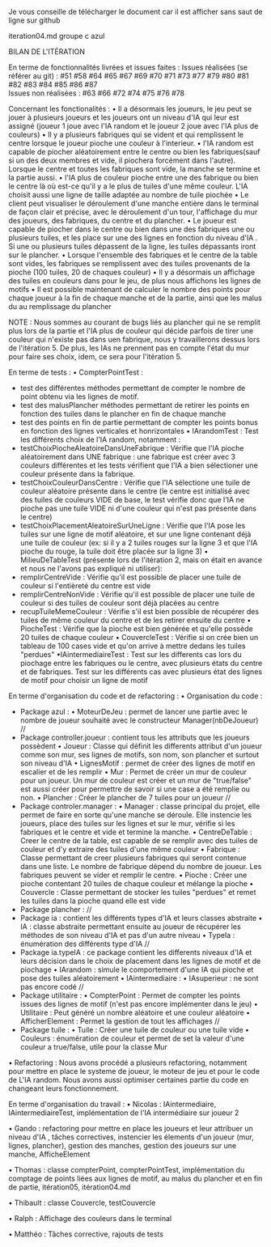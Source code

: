 Je vous conseille de télécharger le document car il est afficher sans saut de ligne sur github



iteration04.md groupe c azul

BILAN DE L'ITÉRATION

En terme de fonctionnalités livrées et issues faites :
Issues réalisées (se référer au git) : #51 #58 #64 #65 #67 #69 #70 #71 #73 #77 #79 #80 #81 #82 #83 #84 #85 #86 #87   
Issues non réalisées : #63 #66 #72 #74 #75 #76 #78

Concernant les fonctionalités :
• Il a désormais les joueurs, le jeu peut se jouer à plusieurs joueurs et les joueurs ont un niveau d'IA qui leur est assigné (joueur 1 joue avec l'IA random et le joueur 2 joue avec l'IA plus de couleurs)
• Il y a plusieurs fabriques qui se vident et qui remplissent le centre lorsque le joueur pioche une couleur à l'interieur.
• l'IA random est capable de piocher aléatoirement entre le centre ou bien les fabriques(sauf si un des deux membres et vide, il piochera forcément dans l'autre). Lorsque le centre et toutes les fabriques sont vide, la manche se termine et la partie aussi.
• l'IA plus de couleur pioche entre une des fabrique ou bien le centre là où est-ce qu'il y a le plus de tuiles d'une même couleur. L'IA choisit aussi une ligne de taille adaptée au nombre de tuile piochée
• Le client peut visualiser le déroulement d'une manche entière dans le terminal de façon clair et précise, avec le déroulement d'un tour, l'affichage du mur des joueurs, des fabriques, du centre et du plancher.
• Le joueur est capable de piocher dans le centre ou bien dans une des fabriques une ou plusieurs tuiles, et les place  sur une des lignes en fonction du niveau d'IA . Si une ou plusieurs tuiles dépassent de la ligne, les tuiles dépassants iront sur le plancher.
• Lorsque l'ensemble des fabriques et le centre de la table sont vides, les fabriques se remplissent avec des tuiles provenants de la pioche (100 tuiles, 20 de chaques couleur)
• Il y a désormais un affichage des tuiles en couleurs dans pour le jeu, de plus nous affichons les lignes de motifs
• Il est possible maintenant de calculer le nombre des points pour chaque joueur à la fin de chaque manche et de la partie, ainsi que les malus du au remplissage du plancher


NOTE : Nous sommes au courant de bugs liés au plancher qui ne se remplit plus lors de la partie et l'IA plus de couleur qui décide parfois de tirer une couleur qui n'existe pas dans uen fabrique, nous y travaillerons dessus lors de l'itération 5. 
De plus, les IAs ne prennent pas en compte l'état du mur pour faire ses choix, idem, ce sera pour l'itération 5. 

En terme de tests :
• CompterPointTest : 
- test des différentes méthodes permettant de compter le nombre de point obtenu via les lignes de motif.
- test des malusPlancher méthodes permettant de retirer les points en fonction des tuiles dans le plancher en fin de chaque manche
- test des points en fin de partie permettant de compter les points bonus en fonction des lignes verticales et honrizontales
• IArandomTest : Test les différents choix de l'IA random, notamment :
- testChoixPiocheAleatoireDansUneFabrique : Vérifie que l'IA pioche aléatoirement dans UNE fabrique : une fabrique est créer avec 3 couleurs différentes et les tests vérifient que l'IA a bien sélectioner une couleur présente dans la fabrique.
- testChoixCouleurDansCentre : Vérifie que l'IA sélectione une tuile de couleur aléatoire présente dans le centre (le centre est initialisé avec des tuiles de couleurs VIDE de base, le test vérifie donc que l'IA ne pioche pas une tuile VIDE ni d'une couleur qui n'est pas présente dans le centre)
- testChoixPlacementAleatoireSurUneLigne : Vérifie que l'IA pose les tuiles sur une ligne de motif aléatoire, et sur une ligne contenant déjà une tuile de couleur (ex: si il y a 2 tuiles rouges sur la ligne 3 et que l'IA pioche du rouge, la tuile doit être placée sur la ligne 3)
• MilieuDeTableTest (présente lors de l'itération 2, mais on était en avance et nous ne l'avons pas expliqué ni utiliser):
- remplirCentreVide : Vérifie qu'il est possible de placer une tuile de couleur si l'entièreté du centre est vide
- remplirCentreNonVide : Vérifie qu'il est possible de placer une tuile de couleur si des tuiles de couleur sont déjà placées au centre
- recupTuileMemeCouleur : Vérifie s'il est bien possible de récupérer des tuiles de même couleur du centre et de les retirer ensuite du centre
• PiocheTest : Vérifie que la pioche est bien générée et qu'elle possède 20 tuiles de chaque couleur
• CouvercleTest : Vérifie si on crée bien un tableau de 100 cases vide et qu'on arrive à mettre dedans les tuiles "perdues"
  •IAintermediaireTest : Test sur les differents cas lors du piochage entre les fabriques ou le centre, avec plusieurs états du centre et de fabriques. Test sur les différents cas avec plusieurs état des lignes de motif pour choisir un ligne de motif


En terme d'organisation du code et de refactoring :
• Organisation du code :
- Package azul :
• MoteurDeJeu : permet de lancer une partie avec le nombre de joueur souhaité avec le constructeur Manager(nbDeJoueur)
//
- Package controller.joueur : contient tous les attributs que les joueurs possèdent
• Joueur : Classe qui définit les differents attribut d'un joueur comme son mur, ses lignes de motifs, son nom, son plancher et surtout son niveau d'IA
• LignesMotif : permet de créer des lignes de motif en escalier et de les remplir
• Mur : Permet de créer un mur de couleur pour un joueur. Un mur de couleur est créer et un mur de "true/false" est aussi créer pour permettre de savoir si une case a été remplie ou non.
• Plancher : Créer le plancher de 7 tuiles pour un joueur
//
- Package controler.manager :
• Manager : classe principal du projet, elle permet de faire en sorte qu'une manche se déroule. Elle instencie les joueurs, place des tuiles sur les lignes et sur le mur, vérifie si les fabriques et le centre et vide et termine la manche.
• CentreDeTable : Creer le centre de la table, est capable de se remplir avec des tuiles de couleur et d'y extraire des tuiles d'une même couleur
• Fabrique : Classe permettant de creer plusieurs fabriques qui seront contenue dans une liste. Le nombre de fabrique dépend du nombre de joueur. Les fabriques peuvent se vider et remplir le centre.
• Pioche : Créer une pioche contentant 20 tuiles de chaque couleur et mélange la pioche
• Couvercle : Classe permettant de stocker les tuiles "perdues" et remet les tuiles dans la pioche quand elle est vide
- Package plancher :
//
- Package ia : contient les différents types d'IA et leurs classes abstraite
• IA : classe abstraite permettant ensuite au joueur de récupérer les méthodes de son niveau d'IA et pas d'un autre niveau
• TypeIa : énumération des différents type d'IA
//
- Package ia.typeIA : ce package contient les differents niveaux d'IA et leurs décision dans le choix de placement dans les lignes de motif et de piochage
• IArandom : simule le comportement d'une IA qui pioche et pose des tuiles aléatoirement
• IAintermediaire : 
• IAsuperieur : ne sont pas encore codé
//
- Package utilitaire :
• CompterPoint : Permet de compter les points issues des lignes de motif (n'est pas encore implémenter dans le jeu)
• Utilitaire : Peut généré un nombre aléatoire et une couleur aléatoire
• AfficherElement : Permet la gestion de tout les affichages 
//
- Package tuile :
• Tuile : Créer une tuile de couleur ou une tuile vide
• Couleurs : énumération de couleur et permet de set la valeur d'une couleur a true/false, utile pour la classe Mur




• Refactoring : Nous avons procédé a plusieurs refactoring, notamment pour mettre en place le systeme de joueur, le moteur de jeu et pour le code de L'IA random. Nous avons aussi optimiser certaines partie du code en changeant leurs fonctionnement.

En terme d'organisation du travail :
• Nicolas : IAintermediaire, IAintermediaireTest, implémentation de l'IA intermédiaire sur joueur 2

• Gando : refactoring pour mettre en place les joueurs et leur attribuer un niveau d'IA , tâches correctives, instencier les élements d'un joueur (mur, lignes, plancher), gestion des manches, gestion des joueurs sur une manche, AfficheElement

• Thomas : classe compterPoint, compterPointTest, implémentation du comptage de points liées aux lignes de motif, au malus du plancher et en fin de partie, itération05, itération04.md

• Thibault : classe Couvercle, testCouvercle

• Ralph : Affichage des couleurs dans le terminal 

• Matthéo : Tâches corrective, rajouts de tests










